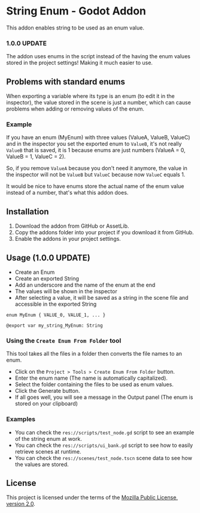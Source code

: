 # String Enum - Godot Addon

This addon enables string to be used as an enum value.

### 1.0.0 UPDATE

The addon uses enums in the script instead of the having the enum values stored in the project settings! Making it much easier to use.

## Problems with standard enums

When exporting a variable where its type is an enum (to edit it in the inspector), the value stored in the scene is just a number, which can cause problems when adding or removing values of the enum.

### Example

If you have an enum (MyEnum) with three values (ValueA, ValueB, ValueC) and in the inspector you set the exported enum to `ValueB`, it's not really `ValueB` that is saved, it is 1 because enums are just numbers (ValueA = 0, ValueB = 1, ValueC = 2).

So, if you remove `ValueA` because you don't need it anymore, the value in the inspector will not be `ValueB` but `ValueC` because now `ValueC` equals 1.

It would be nice to have enums store the actual name of the enum value instead of a number, that's what this addon does.

## Installation

1. Download the addon from GitHub or AssetLib.
2. Copy the addons folder into your project if you download it from GitHub.
3. Enable the addons in your project settings.

## Usage (1.0.0 UPDATE)

- Create an Enum 
- Create an exported String
- Add an underscore and the name of the enum at the end
- The values will be shown in the inspector
- After selecting a value, it will be saved as a string in the scene file and accessible in the exported String

```
enum MyEnum { VALUE_0, VALUE_1, ... }

@export var my_string_MyEnum: String
```

### Using the `Create Enum From Folder` tool

This tool takes all the files in a folder then converts the file names to an enum.

- Click on the `Project > Tools > Create Enum From Folder` button.
- Enter the enum name (The name is automatically capitalized).
- Select the folder containing the files to be used as enum values.
- Click the Generate button.
- If all goes well, you will see a message in the Output panel (The enum is stored on your clipboard)

### Examples

- You can check the `res://scripts/test_node.gd` script to see an example of the string enum at work.
- You can check the `res://scripts/ui_bank.gd` script to see how to easily retrieve scenes at runtime.
- You can check the `res://scenes/test_node.tscn` scene data to see how the values are stored.

## License

This project is licensed under the terms of the [Mozilla Public License, version 2.0](https://www.mozilla.org/en-US/MPL/2.0/).
